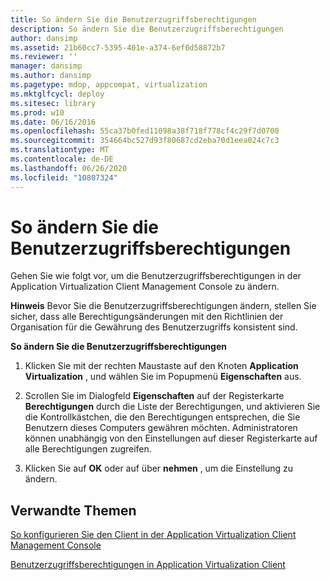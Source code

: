 ```yaml
---
title: So ändern Sie die Benutzerzugriffsberechtigungen
description: So ändern Sie die Benutzerzugriffsberechtigungen
author: dansimp
ms.assetid: 21b60cc7-5395-401e-a374-6ef0d58872b7
ms.reviewer: ''
manager: dansimp
ms.author: dansimp
ms.pagetype: mdop, appcompat, virtualization
ms.mktglfcycl: deploy
ms.sitesec: library
ms.prod: w10
ms.date: 06/16/2016
ms.openlocfilehash: 55ca37b0fed11098a38f718f778cf4c29f7d0700
ms.sourcegitcommit: 354664bc527d93f80687cd2eba70d1eea024c7c3
ms.translationtype: MT
ms.contentlocale: de-DE
ms.lasthandoff: 06/26/2020
ms.locfileid: "10807324"
---
```

# So ändern Sie die Benutzerzugriffsberechtigungen


Gehen Sie wie folgt vor, um die Benutzerzugriffsberechtigungen in der Application Virtualization Client Management Console zu ändern.

**Hinweis**  Bevor Sie die Benutzerzugriffsberechtigungen ändern, stellen Sie sicher, dass alle Berechtigungsänderungen mit den Richtlinien der Organisation für die Gewährung des Benutzerzugriffs konsistent sind.

 

**So ändern Sie die Benutzerzugriffsberechtigungen**

1.  Klicken Sie mit der rechten Maustaste auf den Knoten **Application Virtualization** , und wählen Sie im Popupmenü **Eigenschaften** aus.

2.  Scrollen Sie im Dialogfeld **Eigenschaften** auf der Registerkarte **Berechtigungen** durch die Liste der Berechtigungen, und aktivieren Sie die Kontrollkästchen, die den Berechtigungen entsprechen, die Sie Benutzern dieses Computers gewähren möchten. Administratoren können unabhängig von den Einstellungen auf dieser Registerkarte auf alle Berechtigungen zugreifen.

3.  Klicken Sie auf **OK** oder auf über **nehmen** , um die Einstellung zu ändern.

## Verwandte Themen


[So konfigurieren Sie den Client in der Application Virtualization Client Management Console](how-to-configure-the-client-in-the-application-virtualization-client-management-console.md)

[Benutzerzugriffsberechtigungen in Application Virtualization Client](user-access-permissions-in-application-virtualization-client.md)

 

 





